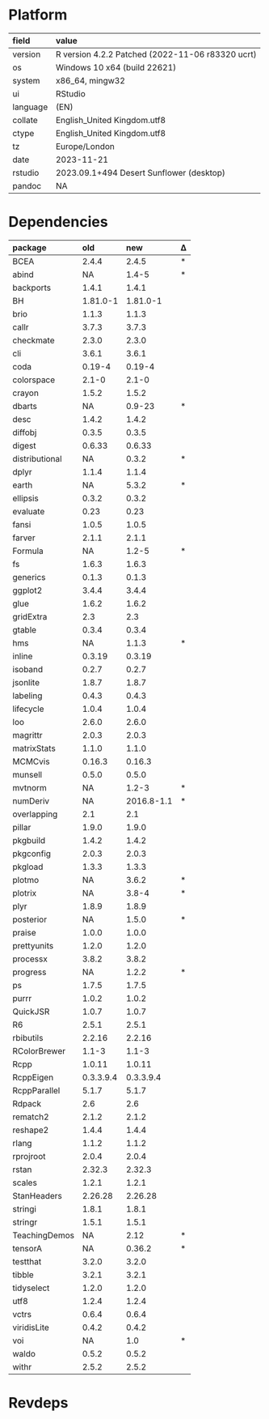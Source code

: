 # Platform

|field    |value                                            |
|:--------|:------------------------------------------------|
|version  |R version 4.2.2 Patched (2022-11-06 r83320 ucrt) |
|os       |Windows 10 x64 (build 22621)                     |
|system   |x86_64, mingw32                                  |
|ui       |RStudio                                          |
|language |(EN)                                             |
|collate  |English_United Kingdom.utf8                      |
|ctype    |English_United Kingdom.utf8                      |
|tz       |Europe/London                                    |
|date     |2023-11-21                                       |
|rstudio  |2023.09.1+494 Desert Sunflower (desktop)         |
|pandoc   |NA                                               |

# Dependencies

|package        |old       |new        |Δ  |
|:--------------|:---------|:----------|:--|
|BCEA           |2.4.4     |2.4.5      |*  |
|abind          |NA        |1.4-5      |*  |
|backports      |1.4.1     |1.4.1      |   |
|BH             |1.81.0-1  |1.81.0-1   |   |
|brio           |1.1.3     |1.1.3      |   |
|callr          |3.7.3     |3.7.3      |   |
|checkmate      |2.3.0     |2.3.0      |   |
|cli            |3.6.1     |3.6.1      |   |
|coda           |0.19-4    |0.19-4     |   |
|colorspace     |2.1-0     |2.1-0      |   |
|crayon         |1.5.2     |1.5.2      |   |
|dbarts         |NA        |0.9-23     |*  |
|desc           |1.4.2     |1.4.2      |   |
|diffobj        |0.3.5     |0.3.5      |   |
|digest         |0.6.33    |0.6.33     |   |
|distributional |NA        |0.3.2      |*  |
|dplyr          |1.1.4     |1.1.4      |   |
|earth          |NA        |5.3.2      |*  |
|ellipsis       |0.3.2     |0.3.2      |   |
|evaluate       |0.23      |0.23       |   |
|fansi          |1.0.5     |1.0.5      |   |
|farver         |2.1.1     |2.1.1      |   |
|Formula        |NA        |1.2-5      |*  |
|fs             |1.6.3     |1.6.3      |   |
|generics       |0.1.3     |0.1.3      |   |
|ggplot2        |3.4.4     |3.4.4      |   |
|glue           |1.6.2     |1.6.2      |   |
|gridExtra      |2.3       |2.3        |   |
|gtable         |0.3.4     |0.3.4      |   |
|hms            |NA        |1.1.3      |*  |
|inline         |0.3.19    |0.3.19     |   |
|isoband        |0.2.7     |0.2.7      |   |
|jsonlite       |1.8.7     |1.8.7      |   |
|labeling       |0.4.3     |0.4.3      |   |
|lifecycle      |1.0.4     |1.0.4      |   |
|loo            |2.6.0     |2.6.0      |   |
|magrittr       |2.0.3     |2.0.3      |   |
|matrixStats    |1.1.0     |1.1.0      |   |
|MCMCvis        |0.16.3    |0.16.3     |   |
|munsell        |0.5.0     |0.5.0      |   |
|mvtnorm        |NA        |1.2-3      |*  |
|numDeriv       |NA        |2016.8-1.1 |*  |
|overlapping    |2.1       |2.1        |   |
|pillar         |1.9.0     |1.9.0      |   |
|pkgbuild       |1.4.2     |1.4.2      |   |
|pkgconfig      |2.0.3     |2.0.3      |   |
|pkgload        |1.3.3     |1.3.3      |   |
|plotmo         |NA        |3.6.2      |*  |
|plotrix        |NA        |3.8-4      |*  |
|plyr           |1.8.9     |1.8.9      |   |
|posterior      |NA        |1.5.0      |*  |
|praise         |1.0.0     |1.0.0      |   |
|prettyunits    |1.2.0     |1.2.0      |   |
|processx       |3.8.2     |3.8.2      |   |
|progress       |NA        |1.2.2      |*  |
|ps             |1.7.5     |1.7.5      |   |
|purrr          |1.0.2     |1.0.2      |   |
|QuickJSR       |1.0.7     |1.0.7      |   |
|R6             |2.5.1     |2.5.1      |   |
|rbibutils      |2.2.16    |2.2.16     |   |
|RColorBrewer   |1.1-3     |1.1-3      |   |
|Rcpp           |1.0.11    |1.0.11     |   |
|RcppEigen      |0.3.3.9.4 |0.3.3.9.4  |   |
|RcppParallel   |5.1.7     |5.1.7      |   |
|Rdpack         |2.6       |2.6        |   |
|rematch2       |2.1.2     |2.1.2      |   |
|reshape2       |1.4.4     |1.4.4      |   |
|rlang          |1.1.2     |1.1.2      |   |
|rprojroot      |2.0.4     |2.0.4      |   |
|rstan          |2.32.3    |2.32.3     |   |
|scales         |1.2.1     |1.2.1      |   |
|StanHeaders    |2.26.28   |2.26.28    |   |
|stringi        |1.8.1     |1.8.1      |   |
|stringr        |1.5.1     |1.5.1      |   |
|TeachingDemos  |NA        |2.12       |*  |
|tensorA        |NA        |0.36.2     |*  |
|testthat       |3.2.0     |3.2.0      |   |
|tibble         |3.2.1     |3.2.1      |   |
|tidyselect     |1.2.0     |1.2.0      |   |
|utf8           |1.2.4     |1.2.4      |   |
|vctrs          |0.6.4     |0.6.4      |   |
|viridisLite    |0.4.2     |0.4.2      |   |
|voi            |NA        |1.0        |*  |
|waldo          |0.5.2     |0.5.2      |   |
|withr          |2.5.2     |2.5.2      |   |

# Revdeps

